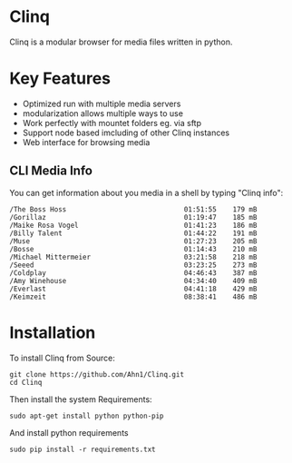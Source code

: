 # Clinq

Clinq is a modular browser for media files written in python.


# Key Features
* Optimized run with multiple media servers
* modularization allows multiple ways to use
* Work perfectly with mountet folders eg. via sftp
* Support node based imcluding of other Clinq instances
* Web interface for browsing media


## CLI Media Info

You can get information about you media in a shell by typing "Clinq info":
```
/The Boss Hoss                             01:51:55    179 mB
/Gorillaz                                  01:19:47    185 mB
/Maike Rosa Vogel                          01:41:23    186 mB
/Billy Talent                              01:44:22    191 mB
/Muse                                      01:27:23    205 mB
/Bosse                                     01:14:43    210 mB
/Michael Mittermeier                       03:21:58    218 mB
/Seeed                                     03:23:25    273 mB
/Coldplay                                  04:46:43    387 mB
/Amy Winehouse                             04:34:40    409 mB
/Everlast                                  04:41:18    429 mB
/Keimzeit                                  08:38:41    486 mB
```


Installation
============

To install Clinq from Source:

```
git clone https://github.com/Ahn1/Clinq.git
cd Clinq
```


Then install the system Requirements:
```
sudo apt-get install python python-pip
```


And install python requirements
```
sudo pip install -r requirements.txt
```